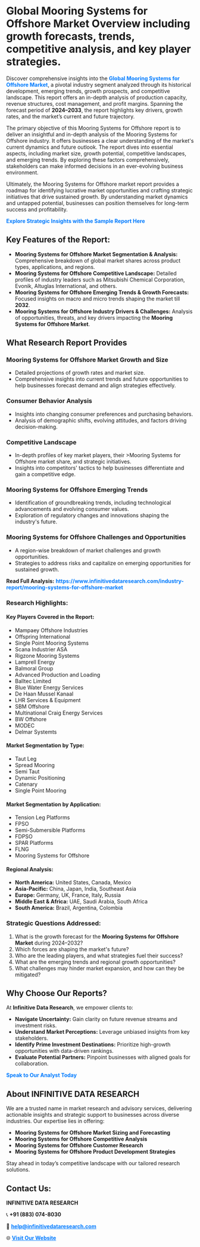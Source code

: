 <h1>Global Mooring Systems for Offshore Market Overview including growth forecasts, trends, competitive analysis, and key player strategies.</h1>
<p>
Discover comprehensive insights into the 
<a href="https://www.infinitivedataresearch.com/industry-report/mooring-systems-for-offshore-market" rel="dofollow" style="color: #007BFF; text-decoration: none;"><strong>Global Mooring Systems for Offshore Market</strong></a>, a pivotal industry segment analyzed through its historical development, emerging trends, growth prospects, and competitive landscape. This report offers an in-depth analysis of production capacity, revenue structures, cost management, and profit margins. Spanning the forecast period of <strong>2024–2033</strong>, the report highlights key drivers, growth rates, and the market’s current and future trajectory.
</p>
<p>
The primary objective of this Mooring Systems for Offshore report is to deliver an insightful and in-depth analysis of the Mooring Systems for Offshore industry. It offers businesses a clear understanding of the market's current dynamics and future outlook. The report dives into essential aspects, including market size, growth potential, competitive landscapes, and emerging trends. By exploring these factors comprehensively, stakeholders can make informed decisions in an ever-evolving business environment.
</p>
<p>
Ultimately, the Mooring Systems for Offshore market report provides a roadmap for identifying lucrative market opportunities and crafting strategic initiatives that drive sustained growth. By understanding market dynamics and untapped potential, businesses can position themselves for long-term success and profitability.
</p>
<p>
<a href="https://www.infinitivedataresearch.com/request-sample/reportId=107589" style="color: #007BFF; text-decoration: none;"><strong>Explore Strategic Insights with the Sample Report Here</strong></a>
</p>

<h2>Key Features of the Report:</h2>
<ul>
<li><strong>Mooring Systems for Offshore Market Segmentation & Analysis:</strong> Comprehensive breakdown of global market shares across product types, applications, and regions.</li>
<li><strong>Mooring Systems for Offshore Competitive Landscape:</strong> Detailed profiles of industry leaders such as Mitsubishi Chemical Corporation, Evonik, Altuglas International, and others.</li>
<li><strong>Mooring Systems for Offshore Emerging Trends & Growth Forecasts:</strong> Focused insights on macro and micro trends shaping the market till <strong>2032</strong>.</li>
<li><strong>Mooring Systems for Offshore Industry Drivers & Challenges:</strong> Analysis of opportunities, threats, and key drivers impacting the <strong>Mooring Systems for Offshore Market</strong>.</li>
</ul>

<h2>What Research Report Provides</h2>
<h3>Mooring Systems for Offshore Market Growth and Size</h3>
<ul>
<li>Detailed projections of growth rates and market size.</li>
<li>Comprehensive insights into current trends and future opportunities to help businesses forecast demand and align strategies effectively.</li>
</ul>

<h3>Consumer Behavior Analysis</h3>
<ul>
<li>Insights into changing consumer preferences and purchasing behaviors.</li>
<li>Analysis of demographic shifts, evolving attitudes, and factors driving decision-making.</li>
</ul>

<h3>Competitive Landscape</h3>
<ul>
<li>In-depth profiles of key market players, their >Mooring Systems for Offshore market share, and strategic initiatives.</li>
<li>Insights into competitors' tactics to help businesses differentiate and gain a competitive edge.</li>
</ul>

<h3>Mooring Systems for Offshore Emerging Trends</h3>
<ul>
<li>Identification of groundbreaking trends, including technological advancements and evolving consumer values.</li>
<li>Exploration of regulatory changes and innovations shaping the industry's future.</li>
</ul>

<h3>Mooring Systems for Offshore Challenges and Opportunities</h3>
<ul>
<li>A region-wise breakdown of market challenges and growth opportunities.</li>
<li>Strategies to address risks and capitalize on emerging opportunities for sustained growth.</li>
</ul>
<p><strong>Read Full Analysis:</strong> <a href="https://www.infinitivedataresearch.com/industry-report/mooring-systems-for-offshore-market" rel="dofollow" style="color: #007BFF; text-decoration: none;"><strong>https://www.infinitivedataresearch.com/industry-report/mooring-systems-for-offshore-market</strong></a></p>
<h3>Research Highlights:</h3>
<h4>Key Players Covered in the Report:</h4>
<ul><li>Mampaey Offshore Industries</li><li>Offspring International</li><li>Single Point Mooring Systems</li><li>Scana Industrier ASA</li><li>Rigzone Mooring Systems</li><li>Lamprell Energy</li><li>Balmoral Group</li><li>Advanced Production and Loading</li><li>Balltec Limited</li><li>Blue Water Energy Services</li><li>De Haan Mussel Kanaal</li><li>LHR Services &amp; Equipment</li><li>SBM Offshore</li><li>Multinational Craig Energy Services</li><li>BW Offshore</li><li>MODEC</li><li>Delmar Systemts</li></ul>
<h4>Market Segmentation by Type:</h4>
<ul><li>Taut Leg</li><li>Spread Mooring</li><li>Semi Taut</li><li>Dynamic Positioning</li><li>Catenary</li><li>Single Point Mooring</li></ul>
<h4>Market Segmentation by Application:</h4>
<ul><li>Tension Leg Platforms</li><li>FPSO</li><li>Semi-Submersible Platforms</li><li>FDPSO</li><li>SPAR Platforms</li><li>FLNG</li><li>Mooring Systems for Offshore</li></ul>

<h4>Regional Analysis:</h4>
<ul>
<li><strong>North America:</strong> United States, Canada, Mexico</li>
<li><strong>Asia-Pacific:</strong> China, Japan, India, Southeast Asia</li>
<li><strong>Europe:</strong> Germany, UK, France, Italy, Russia</li>
<li><strong>Middle East & Africa:</strong> UAE, Saudi Arabia, South Africa</li>
<li><strong>South America:</strong> Brazil, Argentina, Colombia</li>
</ul>

<h3>Strategic Questions Addressed:</h3>
<ol>
<li>What is the growth forecast for the <strong>Mooring Systems for Offshore Market</strong> during 2024–2032?</li>
<li>Which forces are shaping the market's future?</li>
<li>Who are the leading players, and what strategies fuel their success?</li>
<li>What are the emerging trends and regional growth opportunities?</li>
<li>What challenges may hinder market expansion, and how can they be mitigated?</li>
</ol>

<h2>Why Choose Our Reports?</h2>
<p>At <strong>Infinitive Data Research</strong>, we empower clients to:</p>
<ul>
<li><strong>Navigate Uncertainty:</strong> Gain clarity on future revenue streams and investment risks.</li>
<li><strong>Understand Market Perceptions:</strong> Leverage unbiased insights from key stakeholders.</li>
<li><strong>Identify Prime Investment Destinations:</strong> Prioritize high-growth opportunities with data-driven rankings.</li>
<li><strong>Evaluate Potential Partners:</strong> Pinpoint businesses with aligned goals for collaboration.</li>
</ul>
<p><a href="https://www.infinitivedataresearch.com/industry-report/mooring-systems-for-offshore-market" rel="dofollow" style="color: #007BFF; text-decoration: none;"><strong>Speak to Our Analyst Today</strong></a></p>

<h2>About INFINITIVE DATA RESEARCH</h2>
<p>We are a trusted name in market research and advisory services, delivering actionable insights and strategic support to businesses across diverse industries. Our expertise lies in offering:</p>
<ul>
<li><strong>Mooring Systems for Offshore Market Sizing and Forecasting</strong></li>
<li><strong>Mooring Systems for Offshore Competitive Analysis</strong></li>
<li><strong>Mooring Systems for Offshore Customer Research</strong></li>
<li><strong>Mooring Systems for Offshore Product Development Strategies</strong></li>
</ul>
<p>Stay ahead in today’s competitive landscape with our tailored research solutions.</p>

<h2>Contact Us:</h2>
<p><strong>INFINITIVE DATA RESEARCH</strong></p>
<p>📞 <strong>+91 (883) 074-8030</strong></p>
<p>📧 <strong><a href="mailto:help@infinitivedataresearch.com" style="color: #007BFF;">help@infinitivedataresearch.com</a></strong></p>
<p>🌐 <strong><a href="https://www.infinitivedataresearch.com" rel="dofollow" style="color: #007BFF;">Visit Our Website</a></strong></p>
